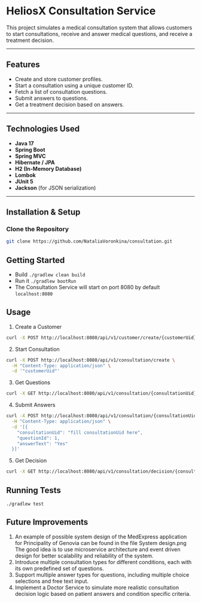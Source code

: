 # HeliosX Consultation Service

This project simulates a medical consultation system that allows customers to start consultations,
receive and answer medical questions, and receive a treatment decision.

---

## Features

- Create and store customer profiles.
- Start a consultation using a unique customer ID.
- Fetch a list of consultation questions.
- Submit answers to questions.
- Get a treatment decision based on answers.

---

## Technologies Used

- **Java 17**
- **Spring Boot**
- **Spring MVC**
- **Hibernate / JPA**
- **H2 (In-Memory Database)**
- **Lombok**
- **JUnit 5**
- **Jackson** (for JSON serialization)

---

## Installation & Setup

### Clone the Repository

```sh
git clone https://github.com/NataliaVoronkina/consultation.git
```

## Getting Started

- Build  `./gradlew clean build`
- Run it `./gradlew bootRun`
- The Consultation Service will start on port 8080 by default `localhost:8080`

## Usage

1. Create a Customer

```sh
curl -X POST http://localhost:8080/api/v1/customer/create/{customerUid}
```

2. Start Consultation

```sh
curl -X POST http://localhost:8080/api/v1/consultation/create \
  -H "Content-Type: application/json" \
  -d '"customerUid"'
```

3. Get Questions

```sh
curl -X GET http://localhost:8080/api/v1/consultation/{consultationUid}/questions
```

4. Submit Answers

```sh
curl -X POST http://localhost:8080/api/v1/consultation/{consultationUid}/answers \
  -H "Content-Type: application/json" \
  -d '[{
    "consultationUid": "fill consultationUid here",
    "questionId": 1,
    "answerText": "Yes"
  }]'
```

5. Get Decision

```sh
curl -X GET http://localhost:8080/api/v1/consultation/decision/{consultationUid}
```

## Running Tests

`./gradlew test`

## Future Improvements

1. An example of possible system design of the MedExpress application for Principality of Genovia can be found in the
   file System design.png
   The good idea is to use microservice architecture and event driven design for better scalability and reliability of
   the system.
2. Introduce multiple consultation types for different conditions, each with its own predefined set of questions.
3. Support multiple answer types for questions, including multiple choice selections and free text input.
4. Implement a Doctor Service to simulate more realistic consultation decision logic based on patient answers and
   condition specific criteria.
